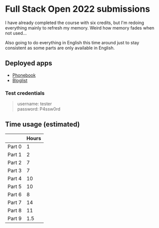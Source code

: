 # Full Stack Open 2022 submissions

I have already completed the course with six credits, but I'm redoing
everything mainly to refresh my memory. Weird how memory fades when not
used...  

Also going to do everything in English this time around just to stay consistent
as some parts are only available in English.  

## Deployed apps

- [Phonebook](https://phonebook.valokoodari.eu/)  
- [Bloglist](https://bloglist.valokoodari.eu/)  

### Test credentials
> username: tester  
> password: P4ssw0rd  


## Time usage (estimated)  

|        | Hours |
|  ---   |  ---  |
| Part 0 | 1     |
| Part 1 | 2     |
| Part 2 | 7     |
| Part 3 | 7     |
| Part 4 | 10    |
| Part 5 | 10    |
| Part 6 | 8     |
| Part 7 | 14    |
| Part 8 | 11    |
| Part 9 | 1.5   |
